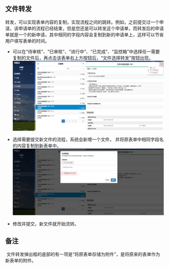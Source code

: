 
## 文件转发
  转发，可以实现表单内容的复制，实现流程之间的跳转。例如，之前提交过一个申请，该申请单的流程已经结束，但是您还是可以转发这个申请单，而转发后的申请单就是一个的新申请，其中相同的字段内容会复制到新的申请单上，这样可以节省用户填写表单的时间。
  
 - 可以在“待审核”、“已审核”、“进行中”、“已完成”、“监控箱”中选择任一需要复制的文件后，再点击该表单右上方按钮后，“文件选择转发”按钮出现。
 ![](images/文件转发1.png)
 
 - 选择需要提交新文件的流程，系统会新增一个文件， 并将原表单中相同字段名的内容复制到新表单中。
 ![](images/文件转发2.png)
 
 - 修改并提交，新文件就开始流转。
 
## 备注
  文件转发弹出框的底部的有一项是“将原表单存储为附件”，是将原来的表单作为新表单的附件。
